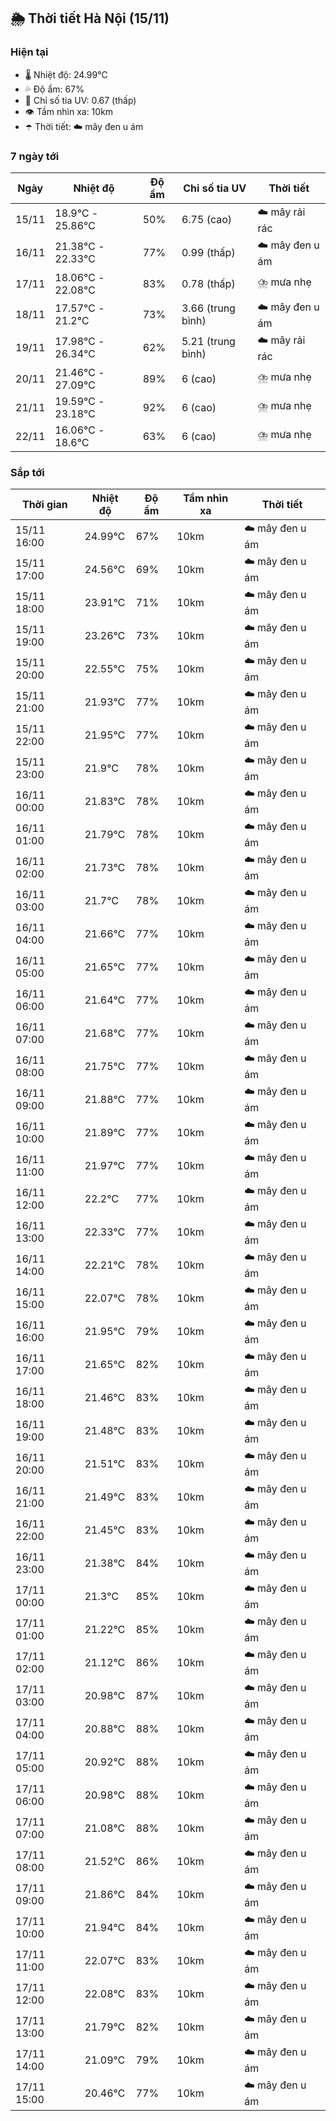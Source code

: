 ## 🌦️ Thời tiết Hà Nội (15/11)

### Hiện tại

- 🌡️ Nhiệt độ: 24.99℃
- 💦 Độ ẩm: 67%
- 🌟 Chỉ số tia UV: 0.67 (thấp)
- 👁️ Tầm nhìn xa: 10km
- ☂️ Thời tiết: ☁️ mây đen u ám

### 7 ngày tới

| Ngày | Nhiệt độ | Độ ẩm | Chỉ số tia UV | Thời tiết |
| --- | --- | --- | --- | --- |
| 15/11 | 18.9℃ - 25.86℃ | 50% | 6.75 (cao) | ☁️ mây rải rác |
| 16/11 | 21.38℃ - 22.33℃ | 77% | 0.99 (thấp) | ☁️ mây đen u ám |
| 17/11 | 18.06℃ - 22.08℃ | 83% | 0.78 (thấp) | ⛈️ mưa nhẹ |
| 18/11 | 17.57℃ - 21.2℃ | 73% | 3.66 (trung bình) | ☁️ mây đen u ám |
| 19/11 | 17.98℃ - 26.34℃ | 62% | 5.21 (trung bình) | ☁️ mây rải rác |
| 20/11 | 21.46℃ - 27.09℃ | 89% | 6 (cao) | ⛈️ mưa nhẹ |
| 21/11 | 19.59℃ - 23.18℃ | 92% | 6 (cao) | ⛈️ mưa nhẹ |
| 22/11 | 16.06℃ - 18.6℃ | 63% | 6 (cao) | ⛈️ mưa nhẹ |

### Sắp tới

| Thời gian | Nhiệt độ | Độ ẩm | Tầm nhìn xa | Thời tiết |
| --- | --- | --- | --- | --- |
| 15/11 16:00 | 24.99℃ | 67% | 10km | ☁️ mây đen u ám |
| 15/11 17:00 | 24.56℃ | 69% | 10km | ☁️ mây đen u ám |
| 15/11 18:00 | 23.91℃ | 71% | 10km | ☁️ mây đen u ám |
| 15/11 19:00 | 23.26℃ | 73% | 10km | ☁️ mây đen u ám |
| 15/11 20:00 | 22.55℃ | 75% | 10km | ☁️ mây đen u ám |
| 15/11 21:00 | 21.93℃ | 77% | 10km | ☁️ mây đen u ám |
| 15/11 22:00 | 21.95℃ | 77% | 10km | ☁️ mây đen u ám |
| 15/11 23:00 | 21.9℃ | 78% | 10km | ☁️ mây đen u ám |
| 16/11 00:00 | 21.83℃ | 78% | 10km | ☁️ mây đen u ám |
| 16/11 01:00 | 21.79℃ | 78% | 10km | ☁️ mây đen u ám |
| 16/11 02:00 | 21.73℃ | 78% | 10km | ☁️ mây đen u ám |
| 16/11 03:00 | 21.7℃ | 78% | 10km | ☁️ mây đen u ám |
| 16/11 04:00 | 21.66℃ | 77% | 10km | ☁️ mây đen u ám |
| 16/11 05:00 | 21.65℃ | 77% | 10km | ☁️ mây đen u ám |
| 16/11 06:00 | 21.64℃ | 77% | 10km | ☁️ mây đen u ám |
| 16/11 07:00 | 21.68℃ | 77% | 10km | ☁️ mây đen u ám |
| 16/11 08:00 | 21.75℃ | 77% | 10km | ☁️ mây đen u ám |
| 16/11 09:00 | 21.88℃ | 77% | 10km | ☁️ mây đen u ám |
| 16/11 10:00 | 21.89℃ | 77% | 10km | ☁️ mây đen u ám |
| 16/11 11:00 | 21.97℃ | 77% | 10km | ☁️ mây đen u ám |
| 16/11 12:00 | 22.2℃ | 77% | 10km | ☁️ mây đen u ám |
| 16/11 13:00 | 22.33℃ | 77% | 10km | ☁️ mây đen u ám |
| 16/11 14:00 | 22.21℃ | 78% | 10km | ☁️ mây đen u ám |
| 16/11 15:00 | 22.07℃ | 78% | 10km | ☁️ mây đen u ám |
| 16/11 16:00 | 21.95℃ | 79% | 10km | ☁️ mây đen u ám |
| 16/11 17:00 | 21.65℃ | 82% | 10km | ☁️ mây đen u ám |
| 16/11 18:00 | 21.46℃ | 83% | 10km | ☁️ mây đen u ám |
| 16/11 19:00 | 21.48℃ | 83% | 10km | ☁️ mây đen u ám |
| 16/11 20:00 | 21.51℃ | 83% | 10km | ☁️ mây đen u ám |
| 16/11 21:00 | 21.49℃ | 83% | 10km | ☁️ mây đen u ám |
| 16/11 22:00 | 21.45℃ | 83% | 10km | ☁️ mây đen u ám |
| 16/11 23:00 | 21.38℃ | 84% | 10km | ☁️ mây đen u ám |
| 17/11 00:00 | 21.3℃ | 85% | 10km | ☁️ mây đen u ám |
| 17/11 01:00 | 21.22℃ | 85% | 10km | ☁️ mây đen u ám |
| 17/11 02:00 | 21.12℃ | 86% | 10km | ☁️ mây đen u ám |
| 17/11 03:00 | 20.98℃ | 87% | 10km | ☁️ mây đen u ám |
| 17/11 04:00 | 20.88℃ | 88% | 10km | ☁️ mây đen u ám |
| 17/11 05:00 | 20.92℃ | 88% | 10km | ☁️ mây đen u ám |
| 17/11 06:00 | 20.98℃ | 88% | 10km | ☁️ mây đen u ám |
| 17/11 07:00 | 21.08℃ | 88% | 10km | ☁️ mây đen u ám |
| 17/11 08:00 | 21.52℃ | 86% | 10km | ☁️ mây đen u ám |
| 17/11 09:00 | 21.86℃ | 84% | 10km | ☁️ mây đen u ám |
| 17/11 10:00 | 21.94℃ | 84% | 10km | ☁️ mây đen u ám |
| 17/11 11:00 | 22.07℃ | 83% | 10km | ☁️ mây đen u ám |
| 17/11 12:00 | 22.08℃ | 83% | 10km | ☁️ mây đen u ám |
| 17/11 13:00 | 21.79℃ | 82% | 10km | ☁️ mây đen u ám |
| 17/11 14:00 | 21.09℃ | 79% | 10km | ☁️ mây đen u ám |
| 17/11 15:00 | 20.46℃ | 77% | 10km | ☁️ mây đen u ám |
